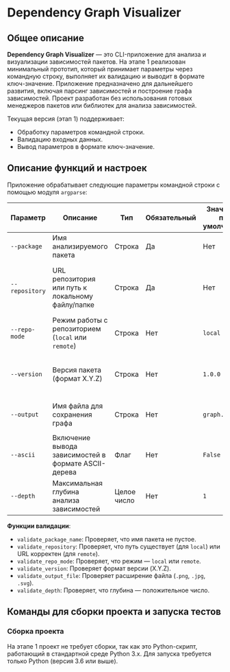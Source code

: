 # Dependency Graph Visualizer

## Общее описание
**Dependency Graph Visualizer** — это CLI-приложение для анализа и визуализации зависимостей пакетов. На этапе 1 реализован минимальный прототип, который принимает параметры через командную строку, выполняет их валидацию и выводит в формате ключ-значение. Приложение предназначено для дальнейшего развития, включая парсинг зависимостей и построение графа зависимостей. Проект разработан без использования готовых менеджеров пакетов или библиотек для анализа зависимостей.

Текущая версия (этап 1) поддерживает:
- Обработку параметров командной строки.
- Валидацию входных данных.
- Вывод параметров в формате ключ-значение.

## Описание функций и настроек
Приложение обрабатывает следующие параметры командной строки с помощью модуля `argparse`:

| Параметр | Описание | Тип | Обязательный | Значение по умолчанию | Валидация |
|----------|----------|-----|--------------|-----------------------|-----------|
| `--package` | Имя анализируемого пакета | Строка | Да | Нет | Не может быть пустым |
| `--repository` | URL репозитория или путь к локальному файлу/папке | Строка | Да | Нет | Должен быть валидным URL (http:// или https://) или существующим путём |
| `--repo-mode` | Режим работы с репозиторием (`local` или `remote`) | Строка | Нет | `local` | Должен быть `local` или `remote` |
| `--version` | Версия пакета (формат X.Y.Z) | Строка | Нет | `1.0.0` | Должен соответствовать формату X.Y.Z (например, 1.2.3) |
| `--output` | Имя файла для сохранения графа | Строка | Нет | `graph.png` | Должен иметь расширение `.png`, `.jpg` или `.svg` |
| `--ascii` | Включение вывода зависимостей в формате ASCII-дерева | Флаг | Нет | `False` | Отсутствие флага означает `False` |
| `--depth` | Максимальная глубина анализа зависимостей | Целое число | Нет | `1` | Должно быть положительным числом |

**Функции валидации**:
- `validate_package_name`: Проверяет, что имя пакета не пустое.
- `validate_repository`: Проверяет, что путь существует (для `local`) или URL корректен (для `remote`).
- `validate_repo_mode`: Проверяет, что режим — `local` или `remote`.
- `validate_version`: Проверяет формат версии (X.Y.Z).
- `validate_output_file`: Проверяет расширение файла (`.png`, `.jpg`, `.svg`).
- `validate_depth`: Проверяет, что глубина — положительное число.

## Команды для сборки проекта и запуска тестов
### Сборка проекта
На этапе 1 проект не требует сборки, так как это Python-скрипт, работающий в стандартной среде Python 3.x. Для запуска требуется только Python (версия 3.6 или выше).


